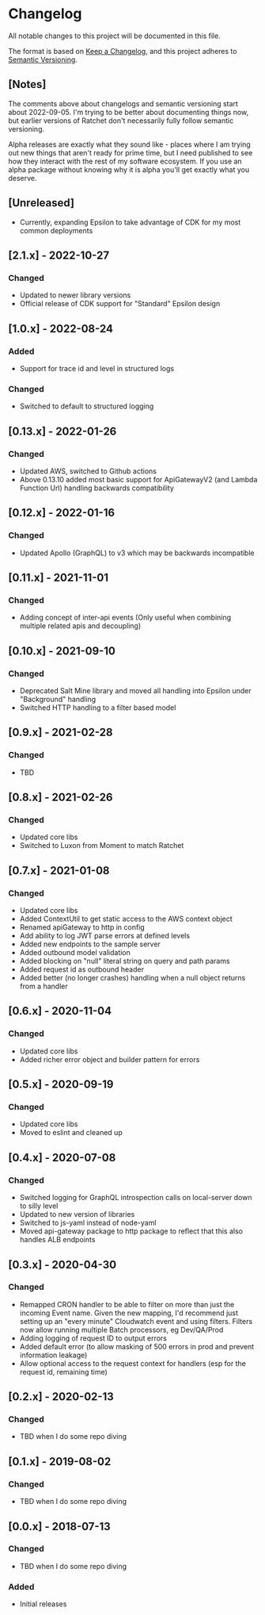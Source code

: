 # Changelog

All notable changes to this project will be documented in this file.

The format is based on [Keep a Changelog](https://keepachangelog.com/en/1.0.0/),
and this project adheres to [Semantic Versioning](https://semver.org/spec/v2.0.0.html).

## [Notes]

The comments above about changelogs and semantic versioning start about 2022-09-05. I'm trying to be better about
documenting things now, but earlier versions of Ratchet don't necessarily fully follow semantic versioning.

Alpha releases are exactly what they sound like - places where I am trying out new things that aren't ready for prime
time, but I need published to see how they interact with the rest of my software ecosystem. If you use an alpha
package without knowing why it is alpha you'll get exactly what you deserve.

## [Unreleased]

- Currently, expanding Epsilon to take advantage of CDK for my most common deployments

## [2.1.x] - 2022-10-27

### Changed

- Updated to newer library versions
- Official release of CDK support for "Standard" Epsilon design

## [1.0.x] - 2022-08-24

### Added

- Support for trace id and level in structured logs

### Changed

- Switched to default to structured logging

## [0.13.x] - 2022-01-26

### Changed

- Updated AWS, switched to Github actions
- Above 0.13.10 added most basic support for ApiGatewayV2 (and Lambda Function Url) handling backwards compatibility

## [0.12.x] - 2022-01-16

### Changed

- Updated Apollo (GraphQL) to v3 which may be backwards incompatible

## [0.11.x] - 2021-11-01

### Changed

- Adding concept of inter-api events (Only useful when combining multiple related apis and decoupling)

## [0.10.x] - 2021-09-10

### Changed

- Deprecated Salt Mine library and moved all handling into Epsilon under "Background" handling
- Switched HTTP handling to a filter based model

## [0.9.x] - 2021-02-28

### Changed

- TBD

## [0.8.x] - 2021-02-26

### Changed

- Updated core libs
- Switched to Luxon from Moment to match Ratchet

## [0.7.x] - 2021-01-08

### Changed

- Updated core libs
- Added ContextUtil to get static access to the AWS context object
- Renamed apiGateway to http in config
- Add ability to log JWT parse errors at defined levels
- Added new endpoints to the sample server
- Added outbound model validation
- Added blocking on "null" literal string on query and path params
- Added request id as outbound header
- Added better (no longer crashes) handling when a null object returns from a handler

## [0.6.x] - 2020-11-04

### Changed

- Updated core libs
- Added richer error object and builder pattern for errors

## [0.5.x] - 2020-09-19

### Changed

- Updated core libs
- Moved to eslint and cleaned up

## [0.4.x] - 2020-07-08

### Changed

- Switched logging for GraphQL introspection calls on local-server down to silly level
- Updated to new version of libraries
- Switched to js-yaml instead of node-yaml
- Moved api-gateway package to http package to reflect that this also handles ALB endpoints

## [0.3.x] - 2020-04-30

### Changed

- Remapped CRON handler to be able to filter on more than just the incoming Event name. Given the new mapping,
  I'd recommend just setting up an "every minute" Cloudwatch event and using filters. Filters now allow
  running multiple Batch processors, eg Dev/QA/Prod
- Adding logging of request ID to output errors
- Added default error (to allow masking of 500 errors in prod and prevent information leakage)
- Allow optional access to the request context for handlers (esp for the request id, remaining time)

## [0.2.x] - 2020-02-13

### Changed

- TBD when I do some repo diving

## [0.1.x] - 2019-08-02

### Changed

- TBD when I do some repo diving

## [0.0.x] - 2018-07-13

### Changed

- TBD when I do some repo diving

### Added

- Initial releases
